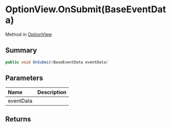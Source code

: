 # OptionView.OnSubmit(BaseEventData)

Method in [OptionView](/api/csharp/yarn.unity.optionview.md)

## Summary



```csharp
public void OnSubmit(BaseEventData eventData)
```

## Parameters

|Name|Description|
|:---|:---|
|eventData||

## Returns



